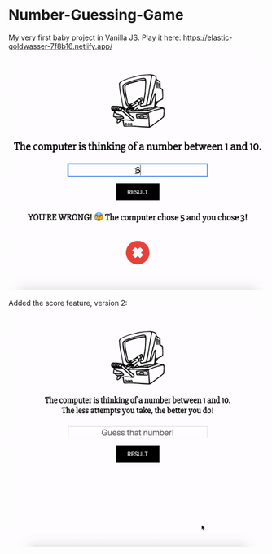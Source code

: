# Number-Guessing-Game
My very first baby project in Vanilla JS.
Play it here: https://elastic-goldwasser-7f8b16.netlify.app/

![](game.gif)

Added the score feature, version 2:

![](version2.gif)
